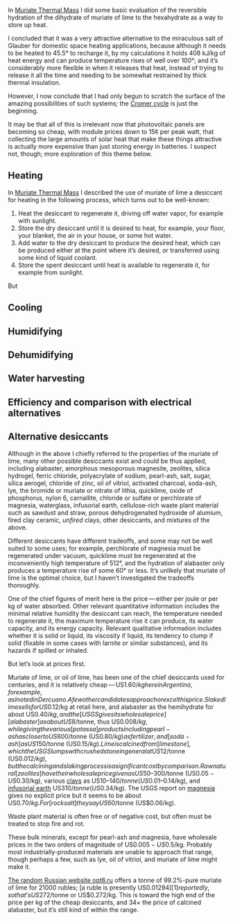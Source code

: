 In [Muriate Thermal Mass] I did some basic evaluation of the
reversible hydration of the dihydrate of muriate of lime to the
hexahydrate as a way to store up heat.

[Muriate Thermal Mass]: muriate-thermal-mass.md

I concluded that it was a very attractive alternative to the
miraculous salt of Glauber for domestic space heating applications,
because although it needs to be heated to 45.5° to recharge it, by my
calculations it holds 408 kJ/kg of heat energy and can produce
temperature rises of well over 100°; and it’s considerably more
flexible in when it releases that heat, instead of trying to release
it all the time and needing to be somewhat restrained by thick thermal
insulation.

However, I now conclude that I had only begun to scratch the surface
of the amazing possibilities of such systems; the [Cromer cycle] is
just the beginning.

[Cromer cycle]: https://en.wikipedia.org/wiki/Cromer_cycle

It may be that all of this is irrelevant now that photovoltaic panels
are becoming so cheap, with module prices down to 15¢ per peak watt,
that collecting the large amounts of solar heat that make these things
attractive is actually more expensive than just storing energy in
batteries.  I suspect not, though; more exploration of this theme
below.

Heating
-------

In [Muriate Thermal Mass] I described the use of muriate of lime a
desiccant for heating in the following process, which turns out to be
well-known:

1. Heat the desiccant to regenerate it, driving off water vapor, for
   example with sunlight.
2. Store the dry desiccant until it is desired to heat, for example,
   your floor, your blanket, the air in your house, or some hot water.
3. Add water to the dry desiccant to produce the desired heat, which
   can be produced either at the point where it’s desired, or
   transferred using some kind of liquid coolant.
4. Store the spent desiccant until heat is available to regenerate it,
   for example from sunlight.

But 

Cooling
-------

Humidifying
-----------

Dehumidifying
-------------

Water harvesting
----------------

Efficiency and comparison with electrical alternatives
------------------------------------------------------


Alternative desiccants
----------------------

Although in the above I chiefly referred to the properties of the
muriate of lime, many other possible desiccants exist and could be
thus applied, including alabaster, amorphous mesoporous magnesite,
zeolites, silica hydrogel, ferric chloride, polyacrylate of sodium,
pearl-ash, salt, sugar, silica aerogel, chloride of zinc, oil of
vitriol, activated charcoal, soda-ash, lye, the bromide or muriate or
nitrate of lithia, quicklime, oxide of phosphorus, nylon 6,
carnallite, chloride or sulfate or perchlorate of magnesia,
waterglass, infusorial earth, cellulose-rich waste plant material such
as sawdust and straw, porous dehydrogenated hydroxide of alumium,
fired clay ceramic, *unfired* clays, other desiccants, and mixtures of
the above.

Different desiccants have different tradeoffs, and some may not be
well suited to some uses; for example, perchlorate of magnesia must be
regenerated under vacuum, quicklime must be regenerated at the
inconveniently high temperature of 512°, and the hydration of
alabaster only produces a temperature rise of some 60° or less.  It’s
unlikely that muriate of lime is the optimal choice, but I haven’t
investigated the tradeoffs thoroughly.

One of the chief figures of merit here is the price — either per joule
or per kg of water absorbed.  Other relevant quantitative information
includes the minimal relative humidity the desiccant can reach, the
temperature needed to regenerate it, the maximum temperature rise it
can produce, its water capacity, and its energy capacity.  Relevant
qualitative information includes whether it is solid or liquid, its
viscosity if liquid, its tendency to clump if solid (fixable in some
cases with larnite or similar substances), and its hazards if spilled
or inhaled.

But let’s look at prices first.

Muriate of lime, or oil of lime, has been one of the chief desiccants
used for centuries, and it is relatively cheap — US$1.60/kg here in
Argentina, for example, as I noted in Dercuano.  A few other
candidates approach or excel this price.  Slaked lime sells for
US$0.12/kg at retail here, and alabaster as the hemihydrate for about
US$0.40/kg, and the [USGS gives its wholesale price][alabaster] as
about US$8/tonne, thus US$0.008/kg, while giving the various [potassa]
products including pearl-ash as closer to US$800/tonne (US$0.80/kg) as
fertilizer, and [soda-ash] as US$150/tonne (US$0.15/kg).  Lime is
calcined from [limestone], which the USGS lumps with crushed stone in
general at US$12/tonne (US$0.012/kg), but the calcining and slaking
process is a significant cost by comparison.  Raw natural [zeolites]
have their wholesale price given as US$50–300/tonne
(US$0.05-US$0.30/kg), various [clays] as US$10–140/tonne
(US$0.01–0.14/kg), and [infusorial earth] US$310/tonne (US$0.34/kg).
The USGS report on [magnesia] gives no explicit price but it seems to
be about US$0.70/kg.  For [rock salt] they say US$60/tonne
(US$0.06/kg).

[alabaster]: https://pubs.usgs.gov/periodicals/mcs2020/mcs2020-gypsum.pdf
[potassa]: https://pubs.usgs.gov/periodicals/mcs2020/mcs2020-potash.pdf
[soda-ash]: https://pubs.usgs.gov/periodicals/mcs2020/mcs2020-soda-ash.pdf
[limestone]: https://pubs.usgs.gov/periodicals/mcs2020/mcs2020-stone-crushed.pdf
[zeolites]: https://pubs.usgs.gov/periodicals/mcs2020/mcs2020-zeolites.pdf
[clays]: https://pubs.usgs.gov/periodicals/mcs2020/mcs2020-clays.pdf
[infusorial earth]: https://pubs.usgs.gov/periodicals/mcs2020/mcs2020-diatomite.pdf
[magnesia]: https://pubs.usgs.gov/periodicals/mcs2020/mcs2020-magnesium-compounds.pdf
[rock salt]: https://pubs.usgs.gov/periodicals/mcs2020/mcs2020-salt.pdf

Waste plant material is often free or of negative cost, but often must
be treated to stop fire and rot.

These bulk minerals, except for pearl-ash and magnesia, have wholesale
prices in the two orders of magnitude of US$0.005-US$0.5/kg.  Probably
most industrially-produced materials are unable to approach that
range, though perhaps a few, such as lye, oil of vitriol, and muriate
of lime might make it.

[The random Russian website opt6.ru][0] offers a tonne of 99.2%-pure
muriate of lime for 21000 rubles; [a ruble is presently US$0.01294][1]
reportedly, so that’s US$272/tonne or US$0.272/kg.  This is toward the
high end of the price per kg of the cheap desiccants, and 34× the
price of calcined alabaster, but it’s still kind of within the range.

[0]: https://opt6.ru/products/khloristyy_kaltsiy_1000_kg/
[1]: https://www.xe.com/currencyconverter/convert/?Amount=1&From=RUB&To=USD
